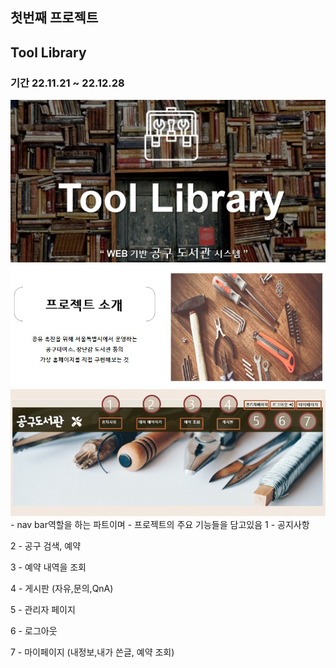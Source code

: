 ## 첫번째 프로젝트
## Tool Library

### 기간 22.11.21 ~ 22.12.28
<img src="/picture/main1.jpg">
<img src="/picture/main3.jpg">
<img src="/picture/main2.jpg">
- nav bar역할을 하는 파트이며
- 프로젝트의 주요 기능들을 담고있음
1 - 공지사항

2 - 공구 검색, 예약 

3 - 예약 내역을 조회

4 - 게시판 
(자유,문의,QnA) 

5 - 관리자 페이지

6 - 로그아웃

7 - 마이페이지
 (내정보,내가 쓴글, 예약 조회)

